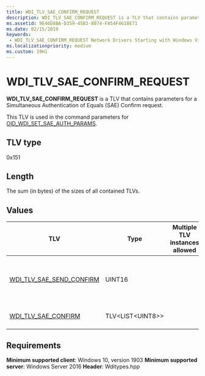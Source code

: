 ```yaml
---
title: WDI_TLV_SAE_CONFIRM_REQUEST
description: WDI_TLV_SAE_CONFIRM_REQUEST is a TLV that contains parameters for a Simultaneous Authentication of Equals (SAE) Confirm request. 
ms.assetid: 9E46D8BA-D359-45B3-8074-FA54F4618E71
ms.date: 02/15/2019
keywords:
 - WDI_TLV_SAE_CONFIRM_REQUEST Network Drivers Starting with Windows Vista
ms.localizationpriority: medium
ms.custom: 19H1
---
```


# WDI_TLV_SAE_CONFIRM_REQUEST

**WDI_TLV_SAE_CONFIRM_REQUEST** is a TLV that contains parameters for a Simultaneous Authentication of Equals (SAE) Confirm request. 

This TLV is used in the command parameters for [OID_WDI_SET_SAE_AUTH_PARAMS](oid-wdi-set-sae-auth-params.md).

## TLV type

0x151

## Length

The sum (in bytes) of the sizes of all contained TLVs.

## Values

| TLV | Type | Multiple TLV instances allowed | Optional | Description |
| --- | --- | --- | --- | --- |
| [WDI_TLV_SAE_SEND_CONFIRM](wdi-tlv-sae-send-confirm.md) | UINT16 |   |   | The Send Confirm field, used as an anti-replay counter. |
| [WDI_TLV_SAE_CONFIRM](wdi-tlv-sae-confirm.md) | TLV\<LIST\<UINT8>> |  |   | The Confirm field. |

## Requirements

**Minimum supported client**: Windows 10, version 1903
**Minimum supported server**: Windows Server 2016
**Header**: Wditypes.hpp
